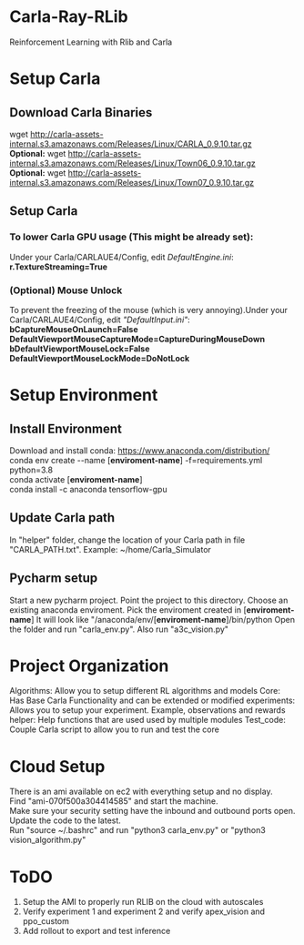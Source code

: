 # Carla-Ray-RLib
Reinforcement Learning with Rlib and Carla


# Setup Carla
## Download Carla Binaries
wget http://carla-assets-internal.s3.amazonaws.com/Releases/Linux/CARLA_0.9.10.tar.gz  
**Optional:** wget http://carla-assets-internal.s3.amazonaws.com/Releases/Linux/Town06_0.9.10.tar.gz  
**Optional:** wget http://carla-assets-internal.s3.amazonaws.com/Releases/Linux/Town07_0.9.10.tar.gz  

## Setup Carla
### To lower Carla GPU usage (This might be already set):
Under your Carla/CARLAUE4/Config, edit *DefaultEngine.ini*:  
**r.TextureStreaming=True**

### (Optional) Mouse Unlock
To prevent the freezing of the mouse (which is very annoying).Under your Carla/CARLAUE4/Config, edit *"DefaultInput.ini"*:  
**bCaptureMouseOnLaunch=False**  
**DefaultViewportMouseCaptureMode=CaptureDuringMouseDown**  
**bDefaultViewportMouseLock=False**  
**DefaultViewportMouseLockMode=DoNotLock**  

# Setup Environment
## Install Environment
Download and install conda: https://www.anaconda.com/distribution/  
conda env create --name [**enviroment-name**] -f=requirements.yml python=3.8   
conda activate [**enviroment-name**]  
conda install -c anaconda tensorflow-gpu  

## Update Carla path
In "helper" folder, change the location of your Carla path in file "CARLA_PATH.txt".  Example: ~/home/Carla_Simulator
## Pycharm setup
Start a new pycharm project. 
Point the project to this directory.
Choose an existing anaconda enviroment. Pick the enviroment created in [**enviroment-name**]
It will look like "/anaconda/env/[**enviroment-name**]/bin/python
Open the folder and run "carla_env.py". Also run "a3c_vision.py"

# Project Organization
Algorithms: Allow you to setup different RL algorithms and models
Core: Has Base Carla Functionality and can be extended or modified
experiments: Allows you to setup your experiment. Example, observations and rewards
helper: Help functions that are used used by multiple modules 
Test_code: Couple Carla script to allow you to run and test the core

# Cloud Setup
There is an ami available on ec2 with everything setup and no display.  
Find "ami-070f500a304414585" and start the machine.  
Make sure your security setting have the inbound and outbound ports open.  
Update the code to the latest.  
Run "source ~/.bashrc" and run "python3 carla_env.py" or "python3 vision_algorithm.py"  

# ToDO
1. Setup the AMI to properly run RLIB on the cloud with autoscales
2. Verify experiment 1 and experiment 2 and verify apex_vision and ppo_custom
3. Add rollout to export and test inference
